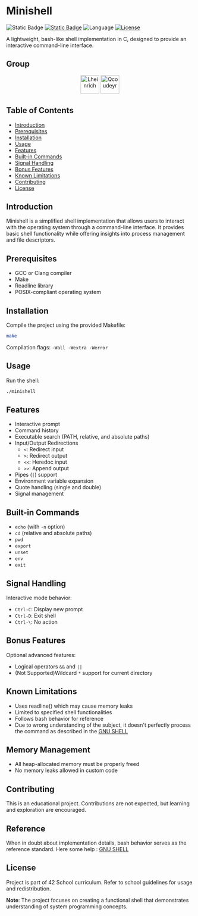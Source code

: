 # Minishell

![Static Badge](https://img.shields.io/badge/PASS-115%2F125-black?style=flat-square&logo=42&logoColor=FFFFFFF&logoSize=auto&labelColor=000000&color=green) [![Static Badge](https://img.shields.io/badge/2_Persons-black?style=flat-square&label=Group&labelColor=black&color=blue)](https://www.42.fr/) ![Language](https://img.shields.io/badge/Language-C-blue.svg?style=flat-square) [![License](https://img.shields.io/badge/License-42-blue.svg?style=flat-square)](https://www.42.fr/)

A lightweight, bash-like shell implementation in C, designed to provide an interactive command-line interface.

## Group

<p align="center">
<a href="https://github.com/Lima-Heco"><img src="https://avatars.githubusercontent.com/u/140182811?v=4" title="Lheinrich" width="50" height="50"></a>
<a href="https://github.com/qcoudeyr"><img src="https://avatars.githubusercontent.com/u/124463277?v=4" title="Qcoudeyr" width="50" height="50"></a>
</p>

## Table of Contents

* [Introduction](#introduction)
* [Prerequisites](#prerequisites)
* [Installation](#installation)
* [Usage](#usage)
* [Features](#features)
* [Built-in Commands](#built-in-commands)
* [Signal Handling](#signal-handling)
* [Bonus Features](#bonus-features)
* [Known Limitations](#known-limitations)
* [Contributing](#contributing)
* [License](#license)

## Introduction

Minishell is a simplified shell implementation that allows users to interact with the operating system through a command-line interface. It provides basic shell functionality while offering insights into process management and file descriptors.

## Prerequisites

- GCC or Clang compiler
- Make
- Readline library
- POSIX-compliant operating system

## Installation

Compile the project using the provided Makefile:

```sh
make
```

Compilation flags: `-Wall -Wextra -Werror`

## Usage

Run the shell:

```sh
./minishell
```

## Features

- Interactive prompt
- Command history
- Executable search (PATH, relative, and absolute paths)
- Input/Output Redirections
  - `<`: Redirect input
  - `>`: Redirect output
  - `<<`: Heredoc input
  - `>>`: Append output
- Pipes (`|`) support
- Environment variable expansion
- Quote handling (single and double)
- Signal management

## Built-in Commands

- `echo` (with `-n` option)
- `cd` (relative and absolute paths)
- `pwd`
- `export`
- `unset`
- `env`
- `exit`

## Signal Handling

Interactive mode behavior:

- `Ctrl-C`: Display new prompt
- `Ctrl-D`: Exit shell
- `Ctrl-\`: No action

## Bonus Features

Optional advanced features:

- Logical operators `&&` and `||`
- (Not Supported)Wildcard `*` support for current directory

## Known Limitations

- Uses readline() which may cause memory leaks
- Limited to specified shell functionalities
- Follows bash behavior for reference
- Due to wrong understanding of the subject, it doesn't perfectly process the command as described in the [GNU SHELL](https://www.gnu.org/software/bash/manual/bash.html)

## Memory Management

- All heap-allocated memory must be properly freed
- No memory leaks allowed in custom code

## Contributing

This is an educational project. Contributions are not expected, but learning and exploration are encouraged.

## Reference

When in doubt about implementation details, bash behavior serves as the reference standard.
Here some help : [GNU SHELL](https://www.gnu.org/software/bash/manual/bash.html)

## License

Project is part of 42 School curriculum. Refer to school guidelines for usage and redistribution.

**Note**: The project focuses on creating a functional shell that demonstrates understanding of system programming concepts.

